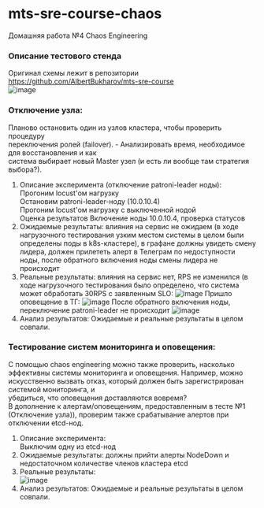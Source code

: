 # mts-sre-course-chaos
Домашняя работа №4 Chaos Engineering
### Описание тестового стенда 
Оригинал схемы лежит в репозитории https://github.com/AlbertBukharov/mts-sre-course  
![image](https://github.com/AlbertBukharov/mts-sre-course-chaos/assets/81142061/e3d5fa8a-e7d8-430d-8bf7-90faf9029018)

### Отключение узла: 
Планово остановить один из узлов кластера, чтобы проверить процедуру  
переключения ролей (failover). - Анализировать время, необходимое для восстановления и как  
система выбирает новый Master узел (и есть ли вообще там стратегия выбора?).  

1. Описание эксперимента (отключение patroni-leader ноды):  
  Прогоним locust'ом нагрузку  
  Остановим patroni-leader-ноду (10.0.10.4)  
  Прогоним locust'ом нагрузку с выключенной нодой  
  Оценка результатов
  Включение ноды 10.0.10.4, проверка статусов
2. Ожидаемые результаты: влияния на сервис не ожидаем (в ходе нагрузочного тестирования узким местом системы в целом были определены поды в k8s-кластере), в графане должны увидеть смену лидера, должен прилететь алерт в Телеграм по недоступности ноды, после обратного включения ноды смены лидера не происходит
3. Реальные результаты: влияния на сервис нет, RPS не изменился (в ходе нагрузочного тестирования было определено, что система может обработать 30RPS с заявленным SLO:
![image](https://github.com/AlbertBukharov/mts-sre-course-chaos/assets/81142061/4182b523-dace-4f02-bf66-d02683577aca)
Пришло оповещение в ТГ:
![image](https://github.com/AlbertBukharov/mts-sre-course-chaos/assets/81142061/610448ec-0672-486d-8f43-1c949de69047)
После обратного включения ноды, переключение patroni-leader не происходит
![image](https://github.com/AlbertBukharov/mts-sre-course-chaos/assets/81142061/91118d8c-5146-4e1e-8ec2-6ec0503ff5aa)
4. Анализ результатов: Ожидаемые и реальные результаты в целом совпали.


### Тестирование систем мониторинга и оповещения: 
С помощью chaos engineering можно также проверить, насколько эффективны системы мониторинга и оповещения. Например, можно искусственно вызвать отказ, который должен быть зарегистрирован системой мониторинга, и  
убедиться, что оповещения доставляются вовремя?  
В дополнение к алертам/оповещениям, предоставленным в тесте №1 (Отключение узла)), проверим также срабатывание алертов при отключении etcd-нод.
1. Описание эксперимента:  
  Выключим одну из etcd-нод  
2. Ожидаемые результаты: должны прийти алерты NodeDown и недостаточном количестве членов кластера etcd  
3. Реальные результаты:  
![image](https://github.com/AlbertBukharov/mts-sre-course-chaos/assets/81142061/2a2e2cbb-e94c-4e9c-bf14-93110edd1350)
4. Анализ результатов: Ожидаемые и реальные результаты в целом совпали.
